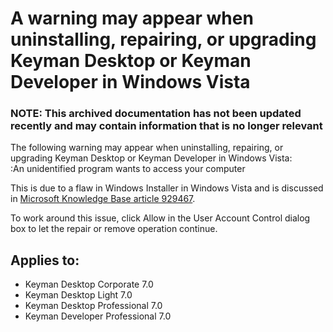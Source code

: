 # A warning may appear when uninstalling, repairing, or upgrading Keyman Desktop or Keyman Developer in Windows Vista

### **NOTE**: This archived documentation has not been updated recently and may contain information that is no longer relevant

The following warning may appear when uninstalling, repairing, or upgrading Keyman Desktop or Keyman Developer in Windows Vista:  
:An unidentified program wants to access your computer

This is due to a flaw in Windows Installer in Windows Vista and is discussed in [Microsoft Knowledge Base article 929467](http://support.microsoft.com/Default.aspx?id=929467).

To work around this issue, click Allow in the User Account Control dialog box to let the repair or remove operation continue.

## Applies to:
* Keyman Desktop Corporate 7.0
* Keyman Desktop Light 7.0
* Keyman Desktop Professional 7.0
* Keyman Developer Professional 7.0